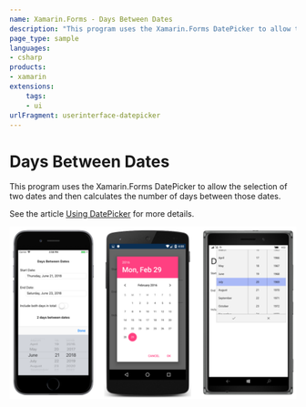 ```yaml
---
name: Xamarin.Forms - Days Between Dates
description: "This program uses the Xamarin.Forms DatePicker to allow the selection of two dates and then calculates the number of days between those dates (UI)"
page_type: sample
languages:
- csharp
products:
- xamarin
extensions:
    tags:
    - ui
urlFragment: userinterface-datepicker
---
```

# Days Between Dates

This program uses the Xamarin.Forms DatePicker to allow the selection of two dates and then calculates the number of days between those dates.

See the article [Using DatePicker](https://docs.microsoft.com/xamarin/xamarin-forms/user-interface/datepicker) for more details.

![Days Between Dates application screenshot](Screenshots/01DaysBetweenDatesSelect-Large.png "Days Between Dates application screenshot")
